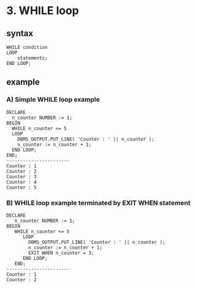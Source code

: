 # 3. WHILE loop
## syntax
```oracle-sql
WHILE condition
LOOP
    statements;
END LOOP;

```
## example
### A) Simple WHILE loop example
```oracle-sql
DECLARE
  n_counter NUMBER := 1;
BEGIN
  WHILE n_counter <= 5
  LOOP
    DBMS_OUTPUT.PUT_LINE( 'Counter : ' || n_counter );
    n_counter := n_counter + 1;
  END LOOP;
END;
-----------------------
Counter : 1
Counter : 2
Counter : 3
Counter : 4
Counter : 5
```

### B) WHILE loop example terminated by EXIT WHEN statement
```oracle-sql
DECLARE
   n_counter NUMBER := 1;
BEGIN
   WHILE n_counter <= 5
      LOOP
        DBMS_OUTPUT.PUT_LINE( 'Counter : ' || n_counter );
        n_counter := n_counter + 1;
        EXIT WHEN n_counter = 3;
      END LOOP;
   END;
-----------------------
Counter : 1
Counter : 2
```
